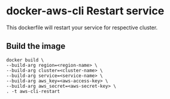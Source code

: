 # docker-aws-cli Restart service

This dockerfile will restart your service for respective cluster.

## Build the image
```
docker build \
--build-arg region=<region-name> \
--build-arg cluster=<cluster-name> \
--build-arg service=<service-name> \
--build-arg aws_key=<aws-access-key> \
--build-arg aws_secret=<aws-secret-key> \
. -t aws-cli-restart
```
